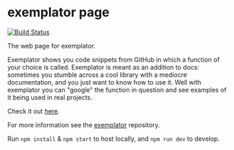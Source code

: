 # exemplator page
[![Build Status](https://travis-ci.org/exemplator/exemplator-page.svg?branch=master)](https://travis-ci.org/exemplator/exemplator-page)

The web page for exemplator. 

Exemplator shows you code snippets from GitHub in which a function of your choice is called. Exemplator is meant as an addition to docs: sometimes you stumble across a cool library with a mediocre documentation, and you just want to know how to use it. Well with exemplator you can "google" the function in question and see examples of it being used in real projects. 

Check it out [here](http://exemplator.xyz).

For more information see the [exemplator](https://github.com/exemplator/exemplator) repository.

Run ```npm install``` & ```npm start``` to host locally, and ```npm run dev``` to develop.
